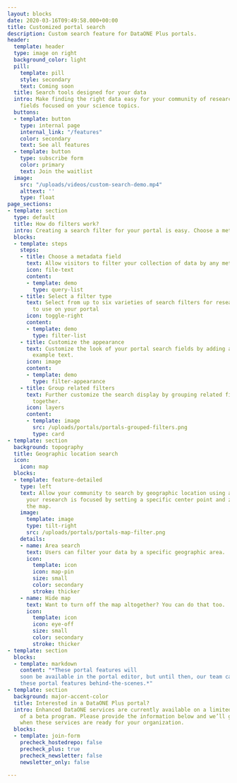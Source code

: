 ```yaml
---
layout: blocks
date: 2020-03-16T09:49:58.000+00:00
title: Customized portal search
description: Custom search feature for DataONE Plus portals.
header:
  template: header
  type: image on right
  background_color: light
  pill:
    template: pill
    style: secondary
    text: Coming soon
  title: Search tools designed for your data
  intro: Make finding the right data easy for your community of researchers with search
    fields focused on your science topics.
  buttons:
  - template: button
    type: internal page
    internal_link: "/features"
    color: secondary
    text: See all features
  - template: button
    type: subscribe form
    color: primary
    text: Join the waitlist
  image:
    src: "/uploads/videos/custom-search-demo.mp4"
    alttext: ''
    type: float
page_sections:
- template: section
  type: default
  title: How do filters work?
  intro: Creating a search filter for your portal is easy. Choose a metadata field and a filter type, then select a matching icon and text. Mix and match as many filters as you need, and arrange them into groups.  
  blocks:
  - template: steps
    steps:
    - title: Choose a metadata field
      text: Allow visitors to filter your collection of data by any metadata field of your choice.
      icon: file-text
      content:
      - template: demo
        type: query-list
    - title: Select a filter type
      text: Select from up to six varieties of search filters for researchers
        to use on your portal
      icon: toggle-right
      content:
      - template: demo
        type: filter-list
    - title: Customize the appearance
      text: Customize the look of your portal search fields by adding an icon, a title, and placeholder
        example text.
      icon: image
      content:
      - template: demo
        type: filter-appearance
    - title: Group related filters
      text: Further customize the search display by grouping related filters
        together.
      icon: layers
      content:
      - template: image
        src: /uploads/portals/portals-grouped-filters.png
        type: card
- template: section
  background: topography
  title: Geographic location search
  icon:
    icon: map
  blocks:
  - template: feature-detailed
    type: left
    text: Allow your community to search by geographic location using an interactive map. Zoom into the area where
      your research is focused by setting a specific center point and zoom level for
      the map. 
    image:
      template: image
      type: tilt-right
      src: /uploads/portals/portals-map-filter.png
    details:
    - name: Area search
      text: Users can filter your data by a specific geographic area.
      icon:
        template: icon
        icon: map-pin
        size: small
        color: secondary
        stroke: thicker
    - name: Hide map
      text: Want to turn off the map altogether? You can do that too.
      icon:
        template: icon
        icon: eye-off
        size: small
        color: secondary
        stroke: thicker
- template: section
  blocks:
  - template: markdown
    content: "*These portal features will
    soon be available in the portal editor, but until then, our team can configure
    these portal features behind-the-scenes.*"
- template: section
  background: major-accent-color
  title: Interested in a DataONE Plus portal?
  intro: Enhanced DataONE services are currently available on a limited basis as part
    of a beta program. Please provide the information below and we’ll get in touch
    when these services are ready for your organization.
  blocks:
  - template: join-form
    precheck_hostedrepo: false
    precheck_plus: true
    precheck_newsletter: false
    newsletter_only: false

---
```

